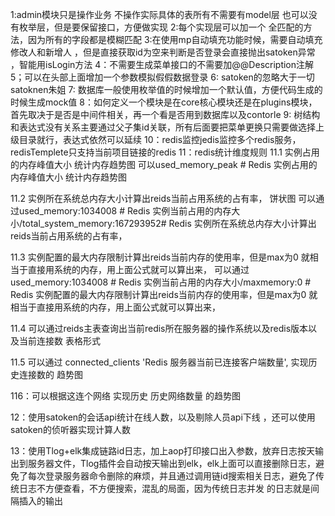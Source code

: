 1:admin模块只是操作业务 不操作实际具体的表所有不需要有model层 也可以没有枚举层，但是要保留接口，方便做实现
2:每个实现层可以加一个 全匹配的方法，因为所有的字段都是模糊匹配
3:在使用mp自动填充功能时候，需要自动填充修改人和新增人 ，但是直接获取id为空来判断是否登录会直接抛出satoken异常  ，智能用isLogin方法 
4：不需要生成菜单接口的不需要加@@Description注解
5；可以在头部上面增加一个参数模拟假假数据登录
6: satoken的忽略大于一切satoknen朱姐
7: 数据库一般使用枚举值的时候增加一个默认值，方便代码生成的时候生成mock值
8：如何定义一个模块是在core核心模块还是在plugins模块，首先取决于是否是中间件相关，再一个看是否用到数据库以及contorle
9: 树结构和表达式没有关系主要通过父子集id关联，所有后面要把菜单更换只需要做选择上级目录就行，表达式依然可以延续
10：redis监控jedis监控多个redis服务，redisTemplete只支持当前项目链接的redis
11：redis统计维度规则
11.1 实例占用的内存峰值大小 统计内存趋势图 
可以used_memory_peak # Redis 实例占用的内存峰值大小 统计内存趋势图

11.2 实例所在系统总内存大小计算出reids当前占用系统的占有率， 饼状图
可以通过used_memory:1034008 # Redis 实例当前占用的内存大小/total_system_memory:167293952# Redis 实例所在系统总内存大小计算出reids当前占用系统的占有率，

11.3 实例配置的最大内存限制计算出reids当前内存的使用率，但是max为0 就相当于直接用系统的内存，用上面公式就可以算出来，
可以通过used_memory:1034008 # Redis 实例当前占用的内存大小/maxmemory:0 # Redis 实例配置的最大内存限制计算出reids当前内存的使用率，但是max为0 就相当于直接用系统的内存，用上面公式就可以算出来，

11.4 可以通过reids主表查询出当前redis所在服务器的操作系统以及redis版本以及当前连接数 表格形式

11.5 可以通过 connected_clients 'Redis 服务器当前已连接客户端数量', 实现历史连接数的 趋势图

116：可以根据这连个网络 实现历史 历史网络数量 的趋势图



12：使用satoken的会话api统计在线人数，以及剔除人员api下线  ，还可以使用satoken的侦听器实现计算人数 


13：使用Tlog+elk集成链路id日志，加上aop打印接口出入参数，放弃日志按天输出到服务器文件，Tlog插件会自动按天输出到elk，elk上面可以直接删除日志，避免了每次登录服务器命令删除的麻烦，并且通过调用链id搜索相关日志，避免了传统日志不方便查看，不方便搜索，混乱的局面，因为传统日志并发 的日志就是间隔插入的输出



